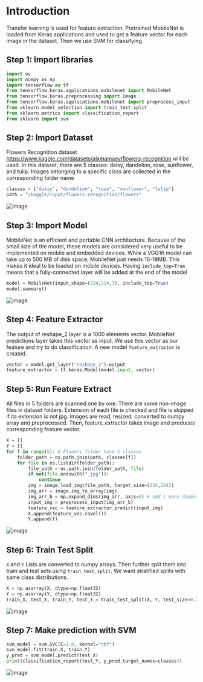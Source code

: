 # Introduction
Transfer learning is used for feature extraction. Pretrained MobileNet is loaded from Keras applications and used to get a feature vector for each image in the dataset. Then we use SVM for classifying.

## Step 1: Import libraries
```py
import os
import numpy as np
import tensorflow as tf
from tensorflow.keras.applications.mobilenet import MobileNet
from tensorflow.keras.preprocessing import image
from tensorflow.keras.applications.mobilenet import preprocess_input
from sklearn.model_selection import train_test_split
from sklearn.metrics import classification_report
from sklearn import svm
```

## Step 2: Import Dataset
Flowers Recognition dataset https://www.kaggle.com/datasets/alxmamaev/flowers-recognition will be used. In this dataset, there are 5 classes: daisy, dandelion, rose, sunflower, and tulip. Images belonging to a specific class are collected in the corresponding folder name
```py
classes = ["daisy", "dandelion", "rose", "sunflower", "tulip"]
path = "/kaggle/input/flowers-recognition/flowers"
```
![image](https://github.com/hughiephan/DPL/assets/16631121/d80667e4-4aa5-4ad9-90fc-4fa6db7a2e38)

## Step 3: Import Model
MobileNet is an efficient and portable CNN architecture. Because of the small size of the model, these models are considered very useful to be implemented on mobile and embedded devices. While a VGG16 model can take up to 500 MB of disk space, MobileNet just needs 16–18MB. This makes it ideal to be loaded on mobile devices. Having `include_top=True` means that a fully-connected layer will be added at the end of the model

```py
model = MobileNet(input_shape=(224,224,3), include_top=True)
model.summary()
```
![image](https://github.com/hughiephan/DPL/assets/16631121/69cb2019-a45f-4a36-aa85-dbaedcd01d08)

## Step 4: Feature Extractor
The output of reshape_2 layer is a 1000 elements vector. MobileNet predictions layer takes this vector as input. We use this vector as our feature and try to do classification. A new model `feature_extractor` is created.

```py
vector = model.get_layer("reshape_2").output
feature_extractor = tf.keras.Model(model.input, vector)
```

## Step 5: Run Feature Extract
All files in 5 folders are scanned one by one. There are some non-image files in dataset folders. Extension of each file is checked and file is skipped if its extension is not jpg. Images are read, resized, converted to numpy array and preprocessed. Then, feature_extractor takes image and produces corresponding feature vector.

```py
X = []
Y = []
for f in range(5): # Flowers folder have 5 classes
    folder_path = os.path.join(path, classes[f])
    for file in os.listdir(folder_path):    
        file_path = os.path.join(folder_path, file)
        if not(file.endswith(".jpg")):
            continue
        img = image.load_img(file_path, target_size=(224,224))
        img_arr = image.img_to_array(img)
        img_arr_b = np.expand_dims(img_arr, axis=0) # add 1 more dimension
        input_img = preprocess_input(img_arr_b)
        feature_vec = feature_extractor.predict(input_img)
        X.append(feature_vec.ravel())
        Y.append(f)
```
![image](https://github.com/hughiephan/DPL/assets/16631121/94cbceba-2e7a-4f98-a072-90f5c2008a01)

## Step 6: Train Test Split
`X` and `Y` Lists are converted to numpy arrays. Then further split them into train and test sets using `train_test_split`. We want stratified splits with same class distributions.
```py
X = np.asarray(X, dtype=np.float32)
Y = np.asarray(Y, dtype=np.float32)
train_X, test_X, train_Y, test_Y = train_test_split(X, Y, test_size=0.2, stratify=Y, random_state=42, shuffle=True) # Read more about Stratify here https://dragonforest.in/stratify/
```
![image](https://github.com/hughiephan/DPL/assets/16631121/ae440bdc-2be2-4b9d-b992-2117ee82a170)

## Step 7: Make prediction with SVM
```py
svm_model = svm.SVC(C=1.0, kernel="rbf")
svm_model.fit(train_X, train_Y)
y_pred = svm_model.predict(test_X)
print(classification_report(test_Y, y_pred,target_names=classes))
```
![image](https://github.com/hughiephan/DPL/assets/16631121/adaa6b93-7a3b-428e-8167-ce224e2938e3)

